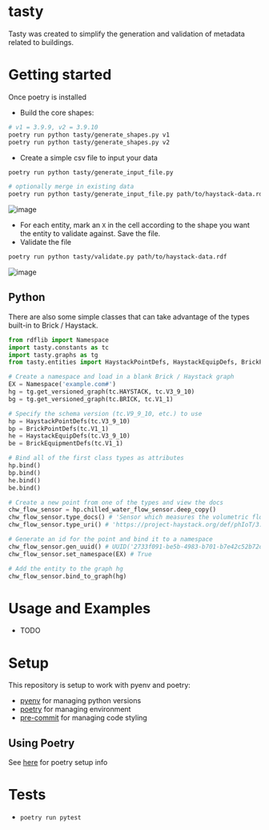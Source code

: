# tasty

Tasty was created to simplify the generation and validation of metadata related to buildings.

# Getting started
Once poetry is installed

- Build the core shapes:
```bash
# v1 = 3.9.9, v2 = 3.9.10
poetry run python tasty/generate_shapes.py v1
poetry run python tasty/generate_shapes.py v2
```

- Create a simple csv file to input your data
```bash
poetry run python tasty/generate_input_file.py

# optionally merge in existing data
poetry run python tasty/generate_input_file.py path/to/haystack-data.rdf
```
![image](https://user-images.githubusercontent.com/28991233/110189915-dee26700-7dee-11eb-8e56-2a7c2c38b508.png)

- For each entity, mark an `X` in the cell according to the shape you want the entity to validate against. Save the file.
- Validate the file
```bash
poetry run python tasty/validate.py path/to/haystack-data.rdf
```
![image](https://user-images.githubusercontent.com/28991233/110189981-1ea94e80-7def-11eb-890c-629b913e79bb.png)


## Python
There are also some simple classes that can take advantage of the types built-in to Brick / Haystack.
```python
from rdflib import Namespace
import tasty.constants as tc
import tasty.graphs as tg
from tasty.entities import HaystackPointDefs, HaystackEquipDefs, BrickPointDefs, BrickEquipmentDefs

# Create a namespace and load in a blank Brick / Haystack graph
EX = Namespace('example.com#')
hg = tg.get_versioned_graph(tc.HAYSTACK, tc.V3_9_10)
bg = tg.get_versioned_graph(tc.BRICK, tc.V1_1)

# Specify the schema version (tc.V9_9_10, etc.) to use
hp = HaystackPointDefs(tc.V3_9_10)
bp = BrickPointDefs(tc.V1_1)
he = HaystackEquipDefs(tc.V3_9_10)
be = BrickEquipmentDefs(tc.V1_1)

# Bind all of the first class types as attributes
hp.bind()
bp.bind()
he.bind()
be.bind()

# Create a new point from one of the types and view the docs
chw_flow_sensor = hp.chilled_water_flow_sensor.deep_copy()
chw_flow_sensor.type_docs() # 'Sensor which measures the volumetric flow of chilled water'
chw_flow_sensor.type_uri() # 'https://project-haystack.org/def/phIoT/3.9.10#chilled-water-flow-sensor'

# Generate an id for the point and bind it to a namespace
chw_flow_sensor.gen_uuid() # UUID('2733f091-be5b-4983-b701-b7e42c52b72c')
chw_flow_sensor.set_namespace(EX) # True

# Add the entity to the graph hg
chw_flow_sensor.bind_to_graph(hg)
```

# Usage and Examples
- TODO

# Setup
This repository is setup to work with pyenv and poetry:
- [pyenv](https://github.com/pyenv/pyenv#installation) for managing python versions
- [poetry](https://python-poetry.org/docs/#installation) for managing environment
- [pre-commit](https://pre-commit.com/#install) for managing code styling

## Using Poetry
See [here](https://gist.github.com/corymosiman12/26fb682df2d36b5c9155f344eccbe404) for poetry setup info

# Tests
- `poetry run pytest`
